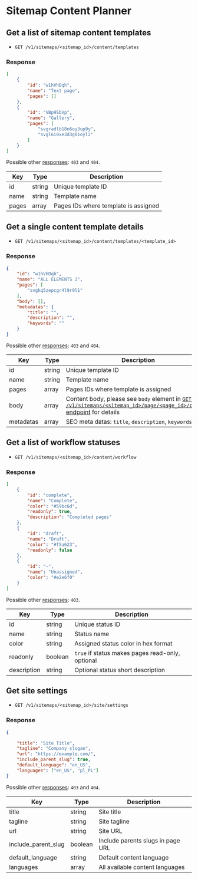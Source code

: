 # Sitemap Content Planner

## Get a list of sitemap content templates

* `GET /v1/sitemaps/<sitemap_id>/content/templates`

### Response
``` json
[
    {
        "id": "w1hVhDqh",
        "name": "Text page",
        "pages": []
    },
    {
        "id": "VBp9SbVp",
        "name": "Gallery",
        "pages": [
            "svgradlb18n6oy3up9y",
            "svgl6i0xe3d3g01oyl2"
        ]
    }
]
```

Possible other [responses](./../../sections/responses.md): `403` and `404`.

Key | Type | Description
--- | --- | ---
id | string | Unique template ID
name | string | Template name
pages | array | Pages IDs where template is assigned

## Get a single content template details

* `GET /v1/sitemaps/<sitemap_id>/content/templates/<template_id>`

### Response
``` json
{
    "id": "w1hVhDqh",
    "name": "ALL ELEMENTS 2",
    "pages": [
        "svgkq5zepcgr4l9r9l1"
    ],
    "body": [],
    "metadatas": {
        "title": "",
        "description": "",
        "keywords": ""
    }
}
```

Possible other [responses](./../../sections/responses.md): `403` and `404`.

Key | Type | Description
--- | --- | ---
id | string | Unique template ID
name | string | Template name
pages | array | Pages IDs where template is assigned
body | array | Content body, please see `body` element in [`GET /v1/sitemaps/<sitemap_id>/page/<page_id>/content` endpoint](./page.md#get-a-single-page-content) for details
metadatas | array | SEO meta datas: `title`, `description`, `keywords`

## Get a list of workflow statuses

* `GET /v1/sitemaps/<sitemap_id>/content/workflow`

### Response
``` json
[
    {
        "id": "complete",
        "name": "Complete",
        "color": "#59bc6d",
        "readonly": true,
        "description": "Completed pages"
    },
    {
        "id": "draft",
        "name": "Draft",
        "color": "#f5a623",
        "readonly": false
    },
    {
        "id": "~",
        "name": "Unassigned",
        "color": "#e2e6f0"
    }
]
```

Possible other [responses](./../../sections/responses.md): `403`.

Key | Type | Description
--- | --- | ---
id | string | Unique status ID
name | string | Status name
color | string | Assigned status color in hex format
readonly | boolean | `true` if status makes pages read-only, optional
description | string | Optional status short description

## Get site settings

* `GET /v1/sitemaps/<sitemap_id>/site/settings`

### Response
``` json
{

    "title": "Site Title",
    "tagline": "Company slogan",
    "url": "https://example.com/",
    "include_parent_slug": true,
    "default_language": "en_US",
    "languages": ["en_US", "pl_PL"]
}
```

Possible other [responses](./../../sections/responses.md): `403` and `404`.

Key | Type | Description
--- | --- | ---
title | string | Site title
tagline | string | Site tagline
url | string | Site URL
include_parent_slug | boolean | Include parents slugs in page URL
default_language | string | Default content language
languages | array | All available content languages